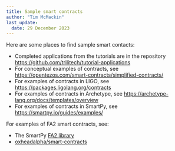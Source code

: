 ```yaml
---
title: Sample smart contracts
author: "Tim McMackin"
last_update:
  date: 29 December 2023
---
```


Here are some places to find sample smart contacts:

- Completed applications from the tutorials are in the repository https://github.com/trilitech/tutorial-applications
- For conceptual examples of contracts, see https://opentezos.com/smart-contracts/simplified-contracts/
- For examples of contracts in LIGO, see https://packages.ligolang.org/contracts
- For examples of contracts in Archetype, see https://archetype-lang.org/docs/templates/overview
- For examples of contracts in SmartPy, see https://smartpy.io/guides/examples/

For examples of FA2 smart contracts, see:

- The SmartPy [FA2 library](https://smartpy.io/manual/libraries/FA2-lib/overview)
- [oxheadalpha/smart-contracts](https://github.com/oxheadalpha/smart-contracts)
